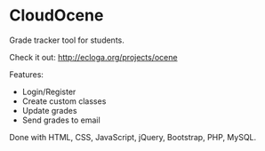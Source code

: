# CloudOcene

Grade tracker tool for students. 

Check it out: http://ecloga.org/projects/ocene

Features:
- Login/Register
- Create custom classes
- Update grades
- Send grades to email

Done with HTML, CSS, JavaScript, jQuery, Bootstrap, PHP, MySQL.
